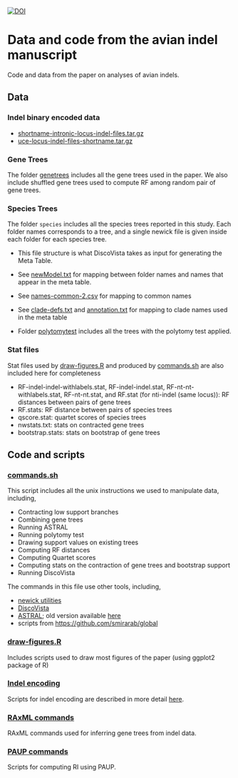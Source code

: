 [![DOI](https://zenodo.org/badge/189260858.svg)](https://zenodo.org/badge/latestdoi/189260858)

# Data and code from the avian indel manuscript

Code and data from the paper on analyses of avian indels. 

## Data

### Indel binary encoded data

* [shortname-intronic-locus-indel-files.tar.gz](shortname-intronic-locus-indel-files.tar.gz)
* [uce-locus-indel-files-shortname.tar.gz](uce-locus-indel-files-shortname.tar.gz)


### Gene Trees

The folder [genetrees](genetrees) includes all the gene trees used in the paper. We also include shuffled gene trees used to compute RF among random pair of gene trees. 


### Species Trees

The folder `species` includes all the species trees reported in this study. 
Each folder names corresponds to a tree, and a single newick file is given inside each folder for each species tree. 
- This file structure is what DiscoVista takes as input for generating the Meta Table. 
- See [newModel.txt](newModel.txt) for mapping between folder names and names that appear in the meta table. 
- See [names-common-2.csv](names-common-2.csv) for mapping to common names 
- See [clade-defs.txt](clade-defs.txt) and [annotation.txt](annotation.txt) for mapping to clade names used in the meta table

- Folder [polytomytest](polytomytest) includes all the trees with the polytomy test applied. 


### Stat files

Stat files used by [draw-figures.R](draw-figures.R) and produced by [commands.sh](commands.sh) are also included here for completeness 
* RF-indel-indel-withlabels.stat, RF-indel-indel.stat, RF-nt-nt-withlabels.stat, RF-nt-nt.stat, and RF.stat (for nti-indel (same locus)): RF distances between pairs of gene trees
* RF.stats: RF distance between pairs of species trees
* qscore.stat: quartet scores of species trees
* nwstats.txt: stats on contracted gene trees
* bootstrap.stats: stats on bootstrap of gene trees



## Code and scripts

### [commands.sh](commands.sh)

This script includes all the unix instructions we used to manipulate data, including, 

* Contracting low support branches
* Combining gene trees
* Running ASTRAL
* Running polytomy test
* Drawing support values on existing trees
* Computing RF distances
* Computing Quartet scores 
* Computing stats on the contraction of gene trees and bootstrap support
* Running DiscoVista

The commands in this file use other tools, including,
* [newick utilities](http://cegg.unige.ch/newick_utils)
* [DiscoVista](https://github.com/esayyari/DiscoVista/)
* [ASTRAL](https://github.com/smirarab/ASTRAL); old version available [here](https://github.com/smirarab/astralhistory)
* scripts from https://github.com/smirarab/global


### [draw-figures.R](draw-figures.R)

Includes scripts used to draw most figures of the paper (using ggplot2 package of R)


### [Indel encoding](README-coding.md) 

Scripts for indel encoding are described in more detail [here](README-coding.md).

### [RAxML commands](README-raxml.md)

RAxML commands used for inferring gene trees from indel data.

### [PAUP commands](PAUP-readme.txt)

Scripts for computing RI using  PAUP. 

